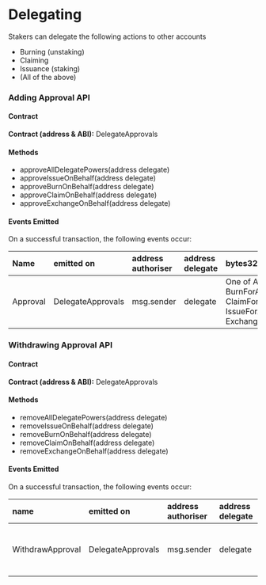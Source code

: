 # Delegating

Stakers can delegate the following actions to other accounts

* Burning \(unstaking\)
* Claiming
* Issuance \(staking\)
* \(All of the above\)

### Adding Approval API <a id="adding-approval-api"></a>

#### Contract <a id="contract"></a>

**Contract \(address & ABI\):** DelegateApprovals

#### Methods   <a id="methods"></a>

* approveAllDelegatePowers\(address delegate\) 
* approveIssueOnBehalf\(address delegate\)
* approveBurnOnBehalf\(address delegate\)
* approveClaimOnBehalf\(address delegate\) 
* approveExchangeOnBehalf\(address delegate\)

#### Events Emitted <a id="events-emitted"></a>

On a successful transaction, the following events occur:

| **Name**  | **emitted on** | **address authoriser** | **address delegate** | **bytes32 action** |
| :--- | :--- | :--- | :--- | :--- |
|  Approval | DelegateApprovals | msg.sender | delegate | One of ApproveAll, BurnForAddress, ClaimForAddress, IssueForAddress, ExchangeForAddress |

### Withdrawing Approval API <a id="withdrawing-approval-api"></a>

#### Contract <a id="contract_1"></a>

**Contract \(address & ABI\):** DelegateApprovals

#### Methods <a id="methods_1"></a>

* removeAllDelegatePowers\(address delegate\) 
* removeIssueOnBehalf\(address delegate\) 
* removeBurnOnBehalf\(address delegate\) 
* removeClaimOnBehalf\(address delegate\)
* removeExchangeOnBehalf\(address delegate\)

#### Events Emitted <a id="events-emitted_1"></a>

On a successful transaction, the following events occur:

| name | emitted on | address authoriser | address delegate | bytes32 action |  |
| :--- | :--- | :--- | :--- | :--- | :--- |
| WithdrawApproval | DelegateApprovals | msg.sender | delegate | One of ApproveAll, BurnForAddress, ClaimForAddress, IssueForAddress, ExchangeForAddress |  |



